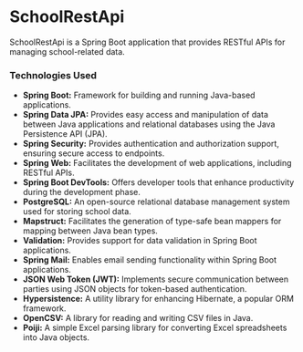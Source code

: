 # SchoolRestApi

SchoolRestApi is a Spring Boot application that provides RESTful APIs for managing school-related data.

### Technologies Used

- **Spring Boot:** Framework for building and running Java-based applications.
- **Spring Data JPA:** Provides easy access and manipulation of data between Java applications and relational databases using the Java Persistence API (JPA).
- **Spring Security:** Provides authentication and authorization support, ensuring secure access to endpoints.
- **Spring Web:** Facilitates the development of web applications, including RESTful APIs.
- **Spring Boot DevTools:** Offers developer tools that enhance productivity during the development phase.
- **PostgreSQL:** An open-source relational database management system used for storing school data.
- **Mapstruct:** Facilitates the generation of type-safe bean mappers for mapping between Java bean types.
- **Validation:** Provides support for data validation in Spring Boot applications.
- **Spring Mail:** Enables email sending functionality within Spring Boot applications.
- **JSON Web Token (JWT):** Implements secure communication between parties using JSON objects for token-based authentication.
- **Hypersistence:** A utility library for enhancing Hibernate, a popular ORM framework.
- **OpenCSV:** A library for reading and writing CSV files in Java.
- **Poiji:** A simple Excel parsing library for converting Excel spreadsheets into Java objects.
